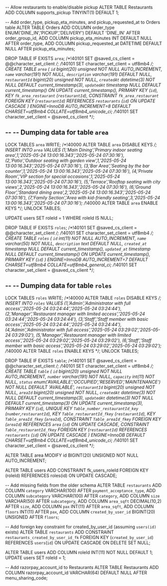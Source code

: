 -- Allow restaurants to enable/disable pickup
ALTER TABLE Restaurants
  ADD COLUMN supports_pickup TINYINT(1) DEFAULT 1;

-- Add order_type, pickup_eta_minutes, and pickup_requested_at to Orders table
ALTER TABLE Orders
  ADD COLUMN order_type ENUM('DINE_IN','PICKUP','DELIVERY') DEFAULT 'DINE_IN' AFTER order_group_id,
  ADD COLUMN pickup_eta_minutes INT DEFAULT NULL AFTER order_type,
  ADD COLUMN pickup_requested_at DATETIME DEFAULT NULL AFTER pickup_eta_minutes;


DROP TABLE IF EXISTS `area`;
/*!40101 SET @saved_cs_client     = @@character_set_client */;
/*!40101 SET character_set_client = utf8mb4 */;
CREATE TABLE `area` (
  `id` bigint(20) unsigned NOT NULL AUTO_INCREMENT,
  `name` varchar(191) NOT NULL,
  `description` varchar(191) DEFAULT NULL,
  `restaurantId` bigint(20) unsigned NOT NULL,
  `createdAt` datetime(3) NOT NULL DEFAULT current_timestamp(3),
  `updatedAt` timestamp NULL DEFAULT current_timestamp() ON UPDATE current_timestamp(),
  PRIMARY KEY (`id`),
  KEY `fk_area_restaurant` (`restaurantId`),
  CONSTRAINT `fk_area_restaurant` FOREIGN KEY (`restaurantId`) REFERENCES `restaurants` (`id`) ON UPDATE CASCADE
) ENGINE=InnoDB AUTO_INCREMENT=8 DEFAULT CHARSET=utf8mb4 COLLATE=utf8mb4_unicode_ci;
/*!40101 SET character_set_client = @saved_cs_client */;

--
-- Dumping data for table `area`
--

LOCK TABLES `area` WRITE;
/*!40000 ALTER TABLE `area` DISABLE KEYS */;
INSERT INTO `area` VALUES
(1,'Main Dining','Primary indoor seating area',1,'2025-05-24 13:00:16.343','2025-05-24 07:30:16'),
(2,'Patio','Outdoor seating with garden view',1,'2025-05-24 13:00:16.343','2025-05-24 07:30:16'),
(3,'Bar Area','Seating by the bar counter',1,'2025-05-24 13:00:16.343','2025-05-24 07:30:16'),
(4,'Private Room','VIP section for special occasions',1,'2025-05-24 13:00:16.343','2025-05-24 07:30:16'),
(5,'Terrace','Rooftop seating with city views',2,'2025-05-24 13:00:16.343','2025-05-24 07:30:16'),
(6,'Ground Floor','Standard dining area',2,'2025-05-24 13:00:16.343','2025-05-24 07:30:16'),
(7,'Family Section','Area with kid-friendly seating',3,'2025-05-24 13:00:16.343','2025-05-24 07:30:16');
/*!40000 ALTER TABLE `area` ENABLE KEYS */;
UNLOCK TABLES;

UPDATE users
SET roleId = 1
WHERE roleId IS NULL;


DROP TABLE IF EXISTS `roles`;
/*!40101 SET @saved_cs_client     = @@character_set_client */;
/*!40101 SET character_set_client = utf8mb4 */;
CREATE TABLE `roles` (
  `id` int(11) NOT NULL AUTO_INCREMENT,
  `name` varchar(50) NOT NULL,
  `description` text DEFAULT NULL,
  `created_at` timestamp NULL DEFAULT current_timestamp(),
  `updated_at` timestamp NULL DEFAULT current_timestamp() ON UPDATE current_timestamp(),
  PRIMARY KEY (`id`)
) ENGINE=InnoDB AUTO_INCREMENT=7 DEFAULT CHARSET=utf8mb4 COLLATE=utf8mb4_general_ci;
/*!40101 SET character_set_client = @saved_cs_client */;

--
-- Dumping data for table `roles`
--

LOCK TABLES `roles` WRITE;
/*!40000 ALTER TABLE `roles` DISABLE KEYS */;
INSERT INTO `roles` VALUES
(1,'Admin','Administrator with full access','2025-05-24 03:24:44','2025-05-24 03:24:44'),
(2,'Manager','Restaurant manager with limited access','2025-05-24 03:24:44','2025-05-24 03:24:44'),
(3,'Staff','Staff member with basic access','2025-05-24 03:24:44','2025-05-24 03:24:44'),
(4,'Admin','Administrator with full access','2025-05-24 03:29:02','2025-05-24 03:29:02'),
(5,'Manager','Restaurant manager with limited access','2025-05-24 03:29:02','2025-05-24 03:29:02'),
(6,'Staff','Staff member with basic access','2025-05-24 03:29:02','2025-05-24 03:29:02');
/*!40000 ALTER TABLE `roles` ENABLE KEYS */;
UNLOCK TABLES;

DROP TABLE IF EXISTS `table`;
/*!40101 SET @saved_cs_client     = @@character_set_client */;
/*!40101 SET character_set_client = utf8mb4 */;
CREATE TABLE `table` (
  `id` bigint(20) unsigned NOT NULL AUTO_INCREMENT,
  `number` varchar(191) NOT NULL,
  `capacity` int(11) NOT NULL,
  `status` enum('AVAILABLE','OCCUPIED','RESERVED','MAINTENANCE') NOT NULL DEFAULT 'AVAILABLE',
  `restaurantId` bigint(20) unsigned NOT NULL,
  `areaId` bigint(20) unsigned NOT NULL,
  `createdAt` datetime(3) NOT NULL DEFAULT current_timestamp(3),
  `updatedAt` datetime(3) NOT NULL DEFAULT current_timestamp(3) ON UPDATE current_timestamp(3),
  PRIMARY KEY (`id`),
  UNIQUE KEY `Table_number_restaurantId_key` (`number`,`restaurantId`),
  KEY `Table_restaurantId_fkey` (`restaurantId`),
  KEY `Table_areaId_fkey` (`areaId`),
  CONSTRAINT `Table_areaId_fkey` FOREIGN KEY (`areaId`) REFERENCES `area` (`id`) ON UPDATE CASCADE,
  CONSTRAINT `Table_restaurantId_fkey` FOREIGN KEY (`restaurantId`) REFERENCES `restaurants` (`id`) ON UPDATE CASCADE
) ENGINE=InnoDB DEFAULT CHARSET=utf8mb4 COLLATE=utf8mb4_unicode_ci;
/*!40101 SET character_set_client = @saved_cs_client */;

ALTER TABLE area MODIFY id BIGINT(20) UNSIGNED NOT NULL AUTO_INCREMENT;

ALTER TABLE users
ADD CONSTRAINT fk_users_roleId
FOREIGN KEY (roleId) REFERENCES roles(id)
ON UPDATE CASCADE;

-- Add missing fields from the older schema
ALTER TABLE `restaurants`
ADD COLUMN `category` VARCHAR(100) AFTER `payment_acceptance_type`,
ADD COLUMN `subcategory` VARCHAR(100) AFTER `category`,
ADD COLUMN `size` VARCHAR(50) AFTER `subcategory`,
ADD COLUMN `area_sqft` DECIMAL(10,2) AFTER `size`,
ADD COLUMN `pax` INT(11) AFTER `area_sqft`,
ADD COLUMN `floors` INT(11) AFTER `pax`,
ADD COLUMN `created_by_user_id` BIGINT(20) UNSIGNED AFTER `floors`;

-- Add foreign key constraint for created_by_user_id (assuming `users(id)` exists)
ALTER TABLE `restaurants`
ADD CONSTRAINT `restaurants_created_by_user_id_fk`
FOREIGN KEY (`created_by_user_id`) REFERENCES `users`(`id`)
ON UPDATE CASCADE
ON DELETE SET NULL;

ALTER TABLE users
ADD COLUMN roleId INT(11) NOT NULL DEFAULT 1;
UPDATE users
SET roleId = 1;

-- Add razorpay_account_id to Restaurants
ALTER TABLE Restaurants ADD COLUMN razorpay_account_id VARCHAR(64) DEFAULT NULL AFTER menu_sharing_code;




  
